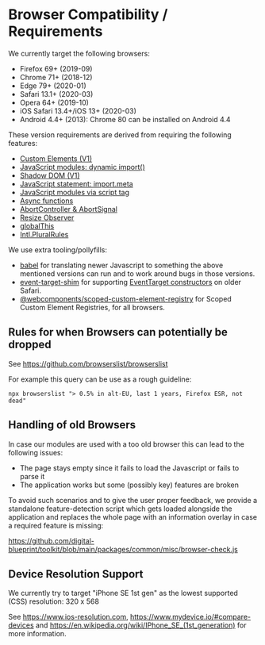 # Browser Compatibility / Requirements

We currently target the following browsers:

- Firefox 69+ (2019-09)
- Chrome 71+ (2018-12)
- Edge 79+ (2020-01)
- Safari 13.1+ (2020-03)
- Opera 64+ (2019-10)
- iOS Safari 13.4+/iOS 13+ (2020-03)
- Android 4.4+ (2013): Chrome 80 can be installed on Android 4.4

These version requirements are derived from requiring the following features:

- [Custom Elements (V1)](https://caniuse.com/custom-elementsv1)
- [JavaScript modules: dynamic
  import()](https://caniuse.com/es6-module-dynamic-import)
- [Shadow DOM (V1)](https://caniuse.com/shadowdomv1)
- [JavaScript statement:
  import.meta](https://caniuse.com/mdn-javascript_statements_import_meta)
- [JavaScript modules via script tag](https://caniuse.com/es6-module)
- [Async functions](https://caniuse.com/async-functions)
- [AbortController & AbortSignal](https://caniuse.com/abortcontroller)
- [Resize Observer](https://caniuse.com/resizeobserver)
- [globalThis](https://caniuse.com/mdn-javascript_builtins_globalthis)
- [Intl.PluralRules](https://caniuse.com/intl-pluralrules)

We use extra tooling/pollyfills:

- [babel](https://babeljs.io/docs/en/babel-preset-env) for translating newer
  Javascript to something the above mentioned versions can run and to work
  around bugs in those versions.
- [event-target-shim](https://www.npmjs.com/package/event-target-shim) for
  supporting [EventTarget
  constructors](https://caniuse.com/mdn-api_eventtarget_eventtarget) on older
  Safari.
- [@webcomponents/scoped-custom-element-registry](https://www.npmjs.com/package/@webcomponents/scoped-custom-element-registry) for Scoped Custom Element Registries, for all browsers.

## Rules for when Browsers can potentially be dropped

See https://github.com/browserslist/browserslist

For example this query can be use as a rough guideline:

```
npx browserslist "> 0.5% in alt-EU, last 1 years, Firefox ESR, not dead"
```

## Handling of old Browsers

In case our modules are used with a too old browser this can lead to the following issues:

* The page stays empty since it fails to load the Javascript or fails to parse it
* The application works but some (possibly key) features are broken

To avoid such scenarios and to give the user proper feedback, we provide a standalone feature-detection script which gets loaded alongside the application and replaces the whole page with an information overlay in case a required feature is missing:

https://github.com/digital-blueprint/toolkit/blob/main/packages/common/misc/browser-check.js

## Device Resolution Support

We currently try to target "iPhone SE 1st gen" as the lowest supported (CSS) resolution: 320 x 568

See https://www.ios-resolution.com, https://www.mydevice.io/#compare-devices and https://en.wikipedia.org/wiki/IPhone_SE_(1st_generation) for more information.
